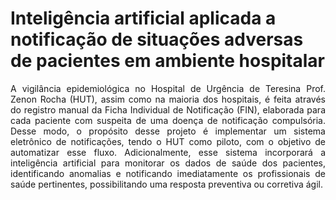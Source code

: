 # Inteligência artificial aplicada a notificação de situações adversas de pacientes em ambiente hospitalar

<div>
  <p dir="auto" style="text-align:justify;">
    A vigilância epidemiológica no Hospital de Urgência de Teresina Prof. Zenon Rocha (HUT), assim como na maioria dos hospitais, é feita através do registro manual da Ficha Individual de Notificação (FIN), elaborada para cada paciente com suspeita de uma doença de notificação compulsória. Desse modo, o propósito desse projeto é implementar um sistema eletrônico de notificações, tendo o HUT como piloto, com o objetivo de automatizar esse fluxo. Adicionalmente, esse sistema incorporará a inteligência artificial para monitorar os dados de saúde dos pacientes, identificando anomalias e notificando imediatamente os profissionais de saúde pertinentes, possibilitando uma resposta preventiva ou corretiva ágil.
  </p>
</div>

